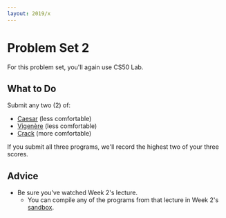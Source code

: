 ```yaml
---
layout: 2019/x
---
```


# Problem Set 2

For this problem set, you'll again use CS50 Lab.

## What to Do

Submit any two (2) of:

* [Caesar](https://lab.cs50.io/cs50/labs/2019/x/caesar/) (less comfortable)
* [Vigenère](https://lab.cs50.io/cs50/labs/2019/x/vigenere/) (less comfortable)
* [Crack](https://lab.cs50.io/cs50/labs/2019/x/crack/) (more comfortable)

If you submit all three programs, we'll record the highest two of your three scores.

## Advice 

* Be sure you've watched Week 2's lecture.
  * You can compile any of the programs from that lecture in Week 2's [sandbox](https://sandbox.cs50.io/edf25846-8cf8-4391-bda0-8649f25ac1e2).
